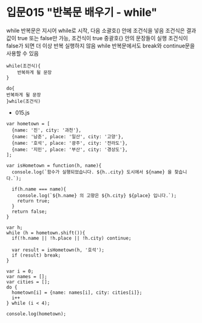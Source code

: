 # 입문015 "반복문 배우기 - while"

while 반복문은 지시어 while로 시작, 다음 소괄호() 안에 조건식을 넣음
조건식은 결과값이 true 또는 false만 가능, 조건식이 true 중괄호{} 안의 문장들이 실행
조건식이 false가 되면 더 이상 반복 실행하지 않음
while 반복문에서도 break와 continue문을 사용할 수 있음
```
while(조건식){
    반복하게 될 문장
}
```

```
do{
반복하게 될 문장
}while(조건식)
```

- 015.js
```
var hometown = [
  {name: '진', city: '과천'},
  {name: '남준', place: '일산', city: '고양'},
  {name: '호석', place: '광주', city: '전라도'},
  {name: '지민', place: '부산', city: '경상도'},
];

var isHometown = function(h, name){
  console.log(`함수가 실행되었습니다. ${h..city} 도시에서 ${name} 을 찾습니다.`);

  if(h.name === name){
    console.log(`${h.name} 의 고향은 ${h.city} ${place} 입니다.`);
    return true;
  }
  return false;
}

var h;
while (h = hometown.shift()){
  if(!h.name || !h.place || !h.city) continue;

  var result = isHometown(h, '호석');
  if (result) break;
}

var i = 0;
var names = [];
var cities = [];
do {
  hometown[i] = {name: names[i], city: cities[i]};
  i++
} while (i < 4);

console.log(hometown);
```
